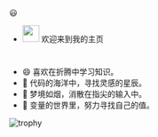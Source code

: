 😃

 - <img src="https://media0.giphy.com/media/pylpD8AoQCf3CQ1oO2/giphy.gif" width=30 height=30>  欢迎来到我的主页<br>
#
                  
- 😄  喜欢在折腾中学习知识。                
- 💬  代码的海洋中，寻找灵感的星辰。
- 🌙  梦境如烟，消散在指尖的输入中。            
- 🌻  变量的世界里，努力寻找自己的值。

![trophy](https://github-profile-trophy.vercel.app/?username=sky22333&no-frame=true&column=-1)  

